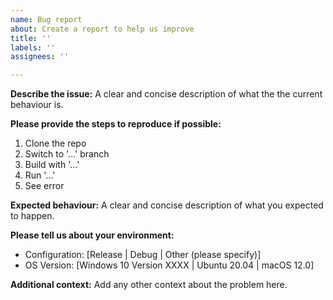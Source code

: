 ```yaml
---
name: Bug report
about: Create a report to help us improve
title: ''
labels: ''
assignees: ''

---
```


**Describe the issue:**
A clear and concise description of what the the current behaviour is.


**Please provide the steps to reproduce if possible:**
1. Clone the repo
2. Switch to '...' branch
3. Build with '...'
4. Run '...'
5. See error


**Expected behaviour:**
A clear and concise description of what you expected to happen.


**Please tell us about your environment:**  
  - Configuration: [Release | Debug | Other (please specify)]
  - OS Version: [Windows 10 Version XXXX | Ubuntu 20.04 | macOS 12.0]


**Additional context:**
Add any other context about the problem here.
